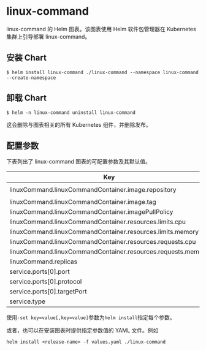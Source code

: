 # linux-command

linux-command 的 Helm 图表。该图表使用 Helm 软件包管理器在 Kubernetes 集群上引导部署 linux-command。

## 安装 Chart

```
$ helm install linux-command ./linux-command --namespace linux-command --create-namespace
```

## 卸载 Chart

```
$ helm -n linux-command uninstall linux-command
```

这会删除与图表相关的所有 Kubernetes 组件，并删除发布。

## 配置参数

下表列出了 linux-command 图表的可配置参数及其默认值。

| Key                                                          | Type   | Default                   | Description |
| ------------------------------------------------------------ | ------ | ------------------------- | ----------- |
| linuxCommand.linuxCommandContainer.image.repository          | string | `"wcjiang/linux-command"` |             |
| linuxCommand.linuxCommandContainer.image.tag                 | string | `"latest"`                |             |
| linuxCommand.linuxCommandContainer.imagePullPolicy           | string | `"IfNotPresent"`          |             |
| linuxCommand.linuxCommandContainer.resources.limits.cpu      | string | `"100m"`                  |             |
| linuxCommand.linuxCommandContainer.resources.limits.memory   | string | `"50Mi"`                  |             |
| linuxCommand.linuxCommandContainer.resources.requests.cpu    | string | `"100m"`                  |             |
| linuxCommand.linuxCommandContainer.resources.requests.memory | string | `"50Mi"`                  |             |
| linuxCommand.replicas                                        | int    | `1`                       |             |
| service.ports[0].port                                        | int    | `9665`                    |             |
| service.ports[0].protocol                                    | string | `"TCP"`                   |             |
| service.ports[0].targetPort                                  | int    | `3000`                    |             |
| service.type                                                 | string | `"NodePort"`              |             |

使用`-set key=value[,key=value]`参数为`helm install`指定每个参数。

或者，也可以在安装图表时提供指定参数值的 YAML 文件。例如

```
helm install <release-name> -f values.yaml ./linux-command
```
